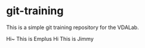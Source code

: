 git-training
============

This is a simple git training repository for the VDALab.

Hi~ This is Emplus
Hi This is Jimmy
